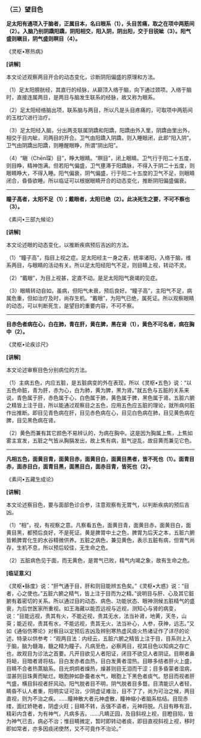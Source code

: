 ### （三）望目色

**足太阳有通项入于脑者，正属目本，名曰眼系（1），头目苦痛，取之在项中两筋间（2）。入脑乃别阴蹻阳蹻，阴阳相交，阳入阴，阴出阳，交于目锐眦（3）。阳气盛则瞋目，阴气盛则瞑目（4）。**

​《灵枢•寒热病》

**[讲解]**

本文论述观察两目开合的动态变化，诊断阴阳偏盛的原理和方法。

（1）足太阳膀胱经，其直行的经脉，从巅顶入络于脑，向下通过颈项。入络于脑时，直接连属两目，是两目与脑发生联系的经脉，故又称为眼系。

（2）足太阳经络脑出项，联系脑与两目，所以凡是头目疼痛的，可取项中两筋间的玉枕穴进行治疗。

（3）足太阳经入脑，分出两支联属阴蹻和阳蹻，阳蹻由外入里，阴蹻由里出外，相交于目内眦，司两目的开合。卫气由阳蹻入阴蹻，则入睡眼闭，此即“阳入阴”。卫气由阴蹻出阳蹻，则睡醒眼睁，所谓“阴出阳”。

（4）“瞋（Chēn琛）目”，睁大眼睛。“瞑目”，闭上眼睛。卫气行于阳二十五度，则目睁，精神饱满。但若阳气偏盛，卫气壅滞于阳蹻脉，不得入于阴二十五度，则眼睛睁大，不得入睡。阳气偏衰，阴气偏盛，行于阳二十五度的卫气不足，则眼睛闭合，昏昏欲睡。所以临证可以根据眼睛开合的动态变化，推断阴阳偏盛偏衰。

* * *

**瞳子高者，太阳不足（1）；戴眼者，太阳已绝（2）。此决死生之要，不可不察也（3）。**

​《素问•三部九候论》

**[讲解]**

本文论述眼的动态变化，以推断疾病预后吉凶的方法。

（1）“瞳子高”，指目上视之症。足太阳经主一身之表，统率诸阳，入络于脑，维系两目，与眼睛的活动有关。所以足太阳经阳气不足，则目睛上视，转动不灵。

（2）“戴眼”，为目上视甚，定直不动。是足太阳阳气衰竭的见症。

（3）眼睛转动自如，虽病，但阳气未衰，预后良好。“瞳子高”，主阳气不足，病属危重，但如治疗及时，尚存生机。“戴眼”，为阳气已绝，属死证。所以观察眼睛的动态，可以判断死生，是望目的重要内容，不可不察。

* * *

**目赤色者病在心，白在肺，青在肝，黄在脾，黑在肾（1），黄色不可名者，病在胸中（2）。**

​《灵枢•论疾诊尺》

**[讲解]**

本文论述审察目色分别病位的方法。

（1）主病五色，内应五脏，是五脏病变的外在表现，所以《灵枢•五色》说：“以五色命脏，青为肝，赤为心，白为肺，黄为脾，黑为肾。”就五色与五脏的关系来说，青色属于肝，赤色属于心，白色属于肺，黄色属于脾，黑色属于肾。五脏六腑之精皆上注于目，所以能通过观察目之五色，应用五色应五脏的理论，就所病何脏作出推断。即目见青色病在肝，目见赤色病在心，目见白色病在肺，目见黄色病在脾，目见黑色病在肾。

（2）黄色而兼有其它颜色不易辨认的，为病在胸中。这是因为胸属上焦，上焦如雾主宣发，五脏之气皆从胸膈发出，故上焦有病，脏气逆乱，故目黄而兼见它色。

* * *

**凡相五色，面黄目青，面黄目赤，面黄目白，面黄目黑者，皆不死也（1）。面青目赤，面赤目白，面青目黑，面黑目白，面赤目青，皆死也（2）。**

​《素问•五藏生成论》

**[讲解]**

本文论述察目色，要与面部色诊合参，注意观察有无胃气，以判断疾病的预后吉凶。

（1）“相”，视，有视察之意。凡察看五色，面黄目青，面黄目赤，面黄目白，面黄目黑，都预后良好，不是死证。黄是脾胃中土之色，脾胃为后天之本，五脏六腑皆赖脾胃化生的水谷精微供养。五脏之病色，兼见黄色，表示五脏有病，但胃气尚存，生机不息，所以预后较佳，无生命之危。

（2）五脏病色见于面，而无黄色，是胃气已败，精气内竭之象，故有生命之危。

**[临证意义]**

《灵枢•脉度》说：“肝气通于目，肝和则目能辨五色矣。”《灵枢•大惑》说：“目者，心之使也。”五脏六腑之精气，皆上注于目而为之精。”说明目与肝、心及其它脏腑有着密切的关系。所以通过目的动态、病色、功能状态、眼神测候五脏精气的盛衰，为后世医家所重视。如王海藏以能否远视与近视，测知心与肾的病变，说：“目能远视，责其有火，不能近视，责其无水，法当补肾，地黄，天冬，山萸；能近视，责其有水，不能远视，责其无火，法当补心，人参，茯神，远志。”又如《通俗伤寒论》对察目以定预后吉凶及辨别寒热虚风痰火热诸证作了详尽的论述，特录以供参考：“观两目法：内经云，五脏六腑之精皆上注于目，目系则上入于脑，脑为髓海，髓之精为瞳子。凡病至危，必察两目，视其目色以知病之存亡也，故观目为诊法之首要。凡开目欲见人者阳证，闭目不欲见人者阴证。目瞑者鼻将衄，目暗者肾将枯。目白发赤者血热，目白发黄者湿热。目眵多结者肝火上盛，目睛不合者热蒸脑系。目光炯炯者燥热，燥甚则目无泪而干涩；目多昏蒙者湿病，湿甚则目珠黄而眦烂。眼胞肿如卧蚕者水气，眼胞上下黑色者痰气。怒目而视者肝气盛，横目斜视者肝风动。阳气脱者目不明，阴气脱者目多瞀。目清能识人者轻，睛昏不认人者重，阳明实证可治，少阴虚证难治，目不了了，尚为可治之候，两目直视，则为不治之疾。……瞳神散大者元神虚散，瞳神缩小者脑系枯结。目现赤缕，面红娇艳者，阴虚火旺；目睛不转，舌强不语者，元神将脱。凡目有眵有泪，精彩内含者，为有神气，凡病多吉。……凡睛正园，及目斜视上视，目瞪目陷，皆为神气已去，病必不治；惟目睛微定，暂时即转动者痰，即目直视斜视上视，移时即如常者，亦多因痰闭使然，又不可竟作不治论。”

